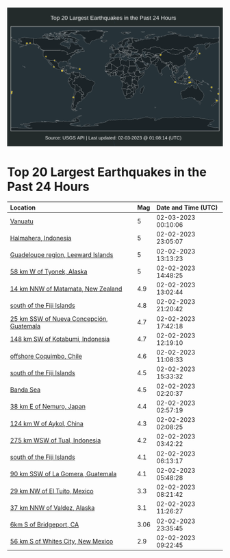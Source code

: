 ![Map](./map.png)

# Top 20 Largest Earthquakes in the Past 24 Hours

| Location | Mag | Date and Time (UTC) |
|:---|:---|:---|
| [Vanuatu](https://earthquake.usgs.gov/earthquakes/eventpage/us6000jl35) | 5 | 02-03-2023 00:10:06 |
| [Halmahera, Indonesia](https://earthquake.usgs.gov/earthquakes/eventpage/us6000jl2q) | 5 | 02-02-2023 23:05:07 |
| [Guadeloupe region, Leeward Islands](https://earthquake.usgs.gov/earthquakes/eventpage/us6000jkyr) | 5 | 02-02-2023 13:13:23 |
| [58 km W of Tyonek, Alaska](https://earthquake.usgs.gov/earthquakes/eventpage/ak0231itcv2l) | 5 | 02-02-2023 14:48:25 |
| [14 km NNW of Matamata, New Zealand](https://earthquake.usgs.gov/earthquakes/eventpage/us6000jkyq) | 4.9 | 02-02-2023 13:02:44 |
| [south of the Fiji Islands](https://earthquake.usgs.gov/earthquakes/eventpage/us6000jl1t) | 4.8 | 02-02-2023 21:20:42 |
| [25 km SSW of Nueva Concepción, Guatemala](https://earthquake.usgs.gov/earthquakes/eventpage/us6000jl0g) | 4.7 | 02-02-2023 17:42:18 |
| [148 km SW of Kotabumi, Indonesia](https://earthquake.usgs.gov/earthquakes/eventpage/us6000jkyi) | 4.7 | 02-02-2023 12:19:10 |
| [offshore Coquimbo, Chile](https://earthquake.usgs.gov/earthquakes/eventpage/us6000jkyc) | 4.6 | 02-02-2023 11:08:33 |
| [south of the Fiji Islands](https://earthquake.usgs.gov/earthquakes/eventpage/us6000jkzy) | 4.5 | 02-02-2023 15:33:32 |
| [Banda Sea](https://earthquake.usgs.gov/earthquakes/eventpage/us6000jkwi) | 4.5 | 02-02-2023 02:20:37 |
| [38 km E of Nemuro, Japan](https://earthquake.usgs.gov/earthquakes/eventpage/us6000jkwl) | 4.4 | 02-02-2023 02:57:19 |
| [124 km W of Aykol, China](https://earthquake.usgs.gov/earthquakes/eventpage/us6000jkwe) | 4.3 | 02-02-2023 02:08:25 |
| [275 km WSW of Tual, Indonesia](https://earthquake.usgs.gov/earthquakes/eventpage/us6000jkwu) | 4.2 | 02-02-2023 03:42:22 |
| [south of the Fiji Islands](https://earthquake.usgs.gov/earthquakes/eventpage/us6000jkx4) | 4.1 | 02-02-2023 06:13:17 |
| [90 km SSW of La Gomera, Guatemala](https://earthquake.usgs.gov/earthquakes/eventpage/us6000jkx2) | 4.1 | 02-02-2023 05:48:28 |
| [29 km NW of El Tuito, Mexico](https://earthquake.usgs.gov/earthquakes/eventpage/us6000jkxm) | 3.3 | 02-02-2023 08:21:42 |
| [37 km NNW of Valdez, Alaska](https://earthquake.usgs.gov/earthquakes/eventpage/ak0231irfuob) | 3.1 | 02-02-2023 11:26:27 |
| [6km S of Bridgeport, CA](https://earthquake.usgs.gov/earthquakes/eventpage/nc73841171) | 3.06 | 02-02-2023 23:35:45 |
| [56 km S of Whites City, New Mexico](https://earthquake.usgs.gov/earthquakes/eventpage/tx2023cher) | 2.9 | 02-02-2023 09:22:45 |
